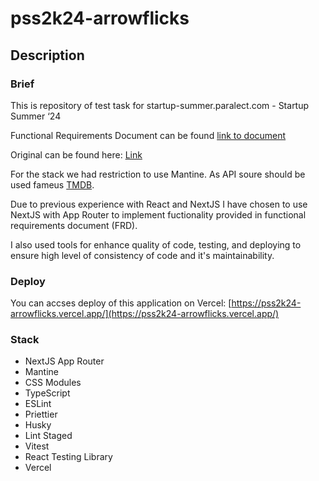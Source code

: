 # pss2k24-arrowflicks

## Description

### Brief

This is repository of test task for startup-summer.paralect.com - Startup Summer ‘24

Functional Requirements Document can be found [link to document](/docs/FRD.md)

Original can be found here: [Link](https://paralect-global.notion.site/c3a7adc40e5d4e0d9d3d3e5462a576bc)

For the stack we had restriction to use Mantine. As API soure should be used fameus [TMDB](https://developer.themoviedb.org/docs/getting-started).

Due to previous experience with React and NextJS I have chosen to use NextJS with App Router to implement fuctionality provided in functional requirements document (FRD).

I also used tools for enhance quality of code, testing, and deploying to ensure high level of consistency of code and it's maintainability.

### Deploy

You can accses deploy of this application on Vercel:
[https://pss2k24-arrowflicks.vercel.app/](https://pss2k24-arrowflicks.vercel.app/)

### Stack

* NextJS App Router
* Mantine
* CSS Modules
* TypeScript
* ESLint
* Priettier
* Husky
* Lint Staged
* Vitest
* React Testing Library
* Vercel
